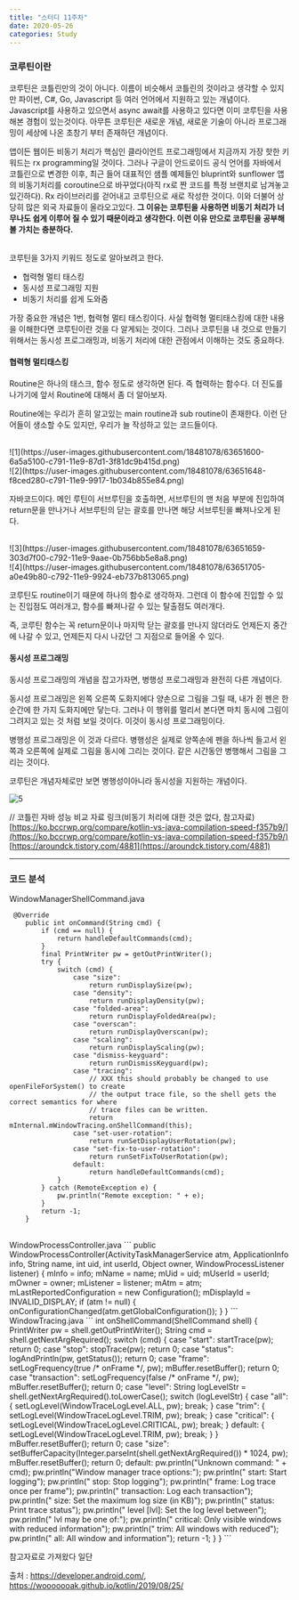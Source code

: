 ```yaml
---
title: "스터디 11주차"
date: 2020-05-26
categories: Study
---
```


### 코루틴이란

코루틴은 코틀린만의 것이 아니다.
이름이 비슷해서 코틀린의 것이라고 생각할 수 있지만 파이썬, C#, Go, Javascript 등 여러 언어에서 지원하고 있는 개념이다. Javascript를 사용하고 있으면서 async await를 사용하고 있다면 이미 코루틴을 사용해본 경험이 있는것이다. 아무튼 코루틴은 새로운 개념, 새로운 기술이 아니라 프로그래밍이 세상에 나온 초창기 부터 존재하던 개념이다.

앱이든 웹이든 비동기 처리가 핵심인 클라이언트 프로그래밍에서 지금까지 가장 핫한 키워드는 rx programming일 것이다.
그러나 구글이 안드로이드 공식 언어를 자바에서 코틀린으로 변경한 이후, 최근 들어 대표적인 샘플 예제들인 bluprint와 sunflower 앱의 비동기처리를 coroutine으로 바꾸었다(아직 rx로 짠 코드를 특정 브랜치로 남겨놓고 있긴하다).
Rx 라이브러리를 걷어내고 코루틴으로 새로 작성한 것이다. 이와 더불어 상당히 많은 외국 자료들이 올라오고있다. <b>그 이유는 코루틴을 사용하면 비동기 처리가 너무나도 쉽게 이루어 질 수 있기 때문이라고 생각한다. 이런 이유 만으로 코루틴을 공부해 볼 가치는 충분하다.</b>

<br>
코루틴을 3가지 키워드 정도로 알아보려고 한다.

- 협력형 멀티 태스킹
- 동시성 프로그래밍 지원
- 비동기 처리를 쉽게 도와줌

가장 중요한 개념은 1번, 협력형 멀티 태스킹이다. 사실 협력형 멀티태스킹에 대한 내용을 이해한다면 코루틴이란 것을 다 알게되는 것이다. 그러나 코루틴을 내 것으로 만들기 위해서는 동시성 프로그래밍과, 비동기 처리에 대한 관점에서 이해하는 것도 중요하다.

#### 협력형 멀티태스킹

Routine은 하나의 태스크, 함수 정도로 생각하면 된다. 즉 협력하는 함수다. 더 진도를 나가기에 앞서 Routine에 대해서 좀 더 알아보자.

Routine에는 우리가 흔히 알고있는 main routine과 sub routine이 존재한다. 이런 단어들이 생소할 수도 있지만, 우리가 늘 작성하고 있는 코드들이다.

<br>
![1](https://user-images.githubusercontent.com/18481078/63651600-6a5a5100-c791-11e9-87d1-3f81dc9b415d.png)

<br>
![2](https://user-images.githubusercontent.com/18481078/63651648-f8ced280-c791-11e9-9917-1b034b855e84.png)

자바코드이다. 메인 루틴이 서브루틴을 호출하면, 서브루틴의 맨 처음 부분에 진입하여 return문을 만나거나 서브루틴의 닫는 괄호를 만나면 해당 서브루틴을 빠져나오게 된다.

<br>
![3](https://user-images.githubusercontent.com/18481078/63651659-303d7f00-c792-11e9-9aae-0b756bb5e8a8.png)

<br>
![4](https://user-images.githubusercontent.com/18481078/63651705-a0e49b80-c792-11e9-9924-eb737b813065.png)

코루틴도 routine이기 때문에 하나의 함수로 생각하자.
그런데 이 함수에 진입할 수 있는 진입점도 여러개고, 함수를 빠져나갈 수 있는 탈출점도 여러개다.

즉, 코루틴 함수는 꼭 return문이나 마지막 닫는 괄호를 만나지 않더라도 언제든지 중간에 나갈 수 있고, 언제든지 다시 나갔던 그 지점으로 들어올 수 있다.

#### 동시성 프로그래밍

동시성 프로그래밍의 개념을 잡고가자면, 병행성 프로그래밍과 완전히 다른 개념이다.

동시성 프로그래밍은 왼쪽 오른쪽 도화지에다 양손으로 그림을 그릴 때, 내가 쥔 펜은 한 순간에 한 가지 도화지에만 닿는다. 그러나 이 행위를 멀리서 본다면 마치 동시에 그림이 그려지고 있는 것 처럼 보일 것이다. 이것이 동시성 프로그래밍이다.

병행성 프로그래밍은 이 것과 다르다. 병행성은 실제로 양쪽손에 펜을 하나씩 들고서 왼쪽과 오른쪽에 실제로 그림을 동시에 그리는 것이다. 같은 시간동안 병행해서 그림을 그리는 것이다.

코루틴은 개념자체로만 보면 병행성이아니라 동시성을 지원하는 개념이다.

![5](https://user-images.githubusercontent.com/18481078/63693907-2d08c880-c850-11e9-8160-9198c9a755d1.png)


// 코틀린 자바 성능 비교 자료 링크(비동기 처리에 대한 것은 없다, 참고자료)
[https://ko.bccrwp.org/compare/kotlin-vs-java-compilation-speed-f357b9/](https://ko.bccrwp.org/compare/kotlin-vs-java-compilation-speed-f357b9/)
[https://aroundck.tistory.com/4881](https://aroundck.tistory.com/4881)

_ _ _

### 코드 분석

WindowManagerShellCommand.java

```
 @Override
    public int onCommand(String cmd) {
        if (cmd == null) {
            return handleDefaultCommands(cmd);
        }
        final PrintWriter pw = getOutPrintWriter();
        try {
            switch (cmd) {
                case "size":
                    return runDisplaySize(pw);
                case "density":
                    return runDisplayDensity(pw);
                case "folded-area":
                    return runDisplayFoldedArea(pw);
                case "overscan":
                    return runDisplayOverscan(pw);
                case "scaling":
                    return runDisplayScaling(pw);
                case "dismiss-keyguard":
                    return runDismissKeyguard(pw);
                case "tracing":
                    // XXX this should probably be changed to use openFileForSystem() to create
                    // the output trace file, so the shell gets the correct semantics for where
                    // trace files can be written.
                    return mInternal.mWindowTracing.onShellCommand(this);
                case "set-user-rotation":
                    return runSetDisplayUserRotation(pw);
                case "set-fix-to-user-rotation":
                    return runSetFixToUserRotation(pw);
                default:
                    return handleDefaultCommands(cmd);
            }
        } catch (RemoteException e) {
            pw.println("Remote exception: " + e);
        }
        return -1;
    }
```


<br>
WindowProcessController.java
```
 public WindowProcessController(ActivityTaskManagerService atm, ApplicationInfo info,
            String name, int uid, int userId, Object owner, WindowProcessListener listener) {
        mInfo = info;
        mName = name;
        mUid = uid;
        mUserId = userId;
        mOwner = owner;
        mListener = listener;
        mAtm = atm;
        mLastReportedConfiguration = new Configuration();
        mDisplayId = INVALID_DISPLAY;
        if (atm != null) {
            onConfigurationChanged(atm.getGlobalConfiguration());
        }
    }
```

<br>
WindowTracing.java
```
int onShellCommand(ShellCommand shell) {
        PrintWriter pw = shell.getOutPrintWriter();
        String cmd = shell.getNextArgRequired();
        switch (cmd) {
            case "start":
                startTrace(pw);
                return 0;
            case "stop":
                stopTrace(pw);
                return 0;
            case "status":
                logAndPrintln(pw, getStatus());
                return 0;
            case "frame":
                setLogFrequency(true /* onFrame */, pw);
                mBuffer.resetBuffer();
                return 0;
            case "transaction":
                setLogFrequency(false /* onFrame */, pw);
                mBuffer.resetBuffer();
                return 0;
            case "level":
                String logLevelStr = shell.getNextArgRequired().toLowerCase();
                switch (logLevelStr) {
                    case "all": {
                        setLogLevel(WindowTraceLogLevel.ALL, pw);
                        break;
                    }
                    case "trim": {
                        setLogLevel(WindowTraceLogLevel.TRIM, pw);
                        break;
                    }
                    case "critical": {
                        setLogLevel(WindowTraceLogLevel.CRITICAL, pw);
                        break;
                    }
                    default: {
                        setLogLevel(WindowTraceLogLevel.TRIM, pw);
                        break;
                    }
                }
                mBuffer.resetBuffer();
                return 0;
            case "size":
                setBufferCapacity(Integer.parseInt(shell.getNextArgRequired()) * 1024, pw);
                mBuffer.resetBuffer();
                return 0;
            default:
                pw.println("Unknown command: " + cmd);
                pw.println("Window manager trace options:");
                pw.println("  start: Start logging");
                pw.println("  stop: Stop logging");
                pw.println("  frame: Log trace once per frame");
                pw.println("  transaction: Log each transaction");
                pw.println("  size: Set the maximum log size (in KB)");
                pw.println("  status: Print trace status");
                pw.println("  level [lvl]: Set the log level between");
                pw.println("    lvl may be one of:");
                pw.println("      critical: Only visible windows with reduced information");
                pw.println("      trim: All windows with reduced");
                pw.println("      all: All window and information");
                return -1;
        }
    }
```


참고자료로 가져왔다 일단





출처 : https://developer.android.com/, https://wooooooak.github.io/kotlin/2019/08/25/

